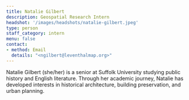 ```yaml
---
title: Natalie Gilbert
description: Geospatial Research Intern
headshot: '/images/headshots/natalie-gilbert.jpeg'
type: person
staff_category: intern
menu: false
contact:
- method: Email
  details: "<ngilbert@leventhalmap.org>"
---
```


Natalie Gilbert (she/her) is a senior at Suffolk University studying public history and English literature. Through her academic journey, Natalie has developed interests in historical architecture, building preservation, and urban planning. 